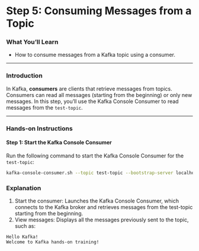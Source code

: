 # Step 5: Consuming Messages from a Topic

### What You’ll Learn
- How to consume messages from a Kafka topic using a consumer.

---

### Introduction
In Kafka, **consumers** are clients that retrieve messages from topics. Consumers can read all messages (starting from the beginning) or only new messages. In this step, you’ll use the Kafka Console Consumer to read messages from the `test-topic`.

---

### Hands-on Instructions

#### Step 1: Start the Kafka Console Consumer
Run the following command to start the Kafka Console Consumer for the `test-topic`:

```bash
kafka-console-consumer.sh --topic test-topic --bootstrap-server localhost:9092 --from-beginning
```

### Explanation
1. Start the consumer: Launches the Kafka Console Consumer, which connects to the Kafka broker and retrieves messages from the test-topic starting from the beginning.
2. View messages: Displays all the messages previously sent to the topic, such as:

```text
Hello Kafka!
Welcome to Kafka hands-on training!
```
